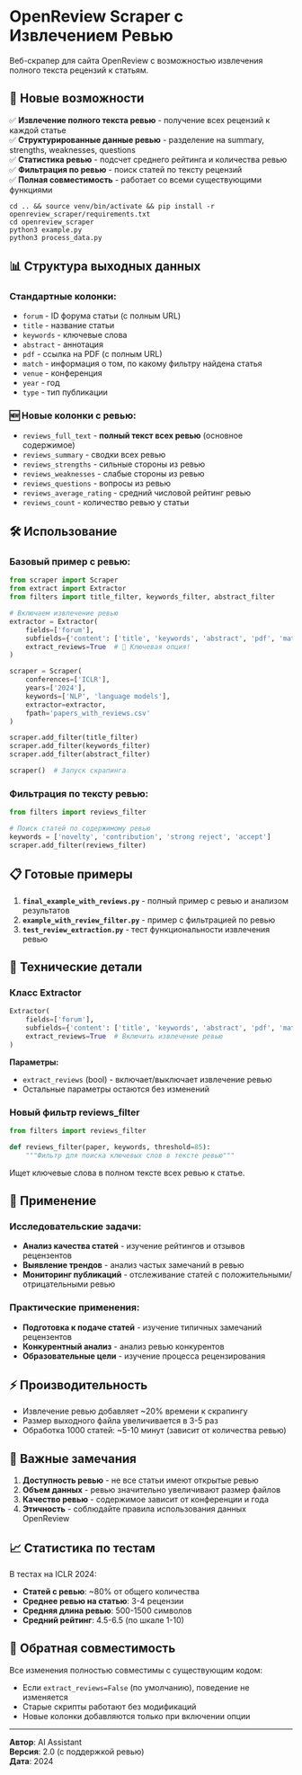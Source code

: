 # OpenReview Scraper с Извлечением Ревью

Веб-скрапер для сайта OpenReview с возможностью извлечения полного текста рецензий к статьям.

## 🚀 Новые возможности

✅ **Извлечение полного текста ревью** - получение всех рецензий к каждой статье  
✅ **Структурированные данные ревью** - разделение на summary, strengths, weaknesses, questions  
✅ **Статистика ревью** - подсчет среднего рейтинга и количества ревью  
✅ **Фильтрация по ревью** - поиск статей по тексту рецензий  
✅ **Полная совместимость** - работает со всеми существующими функциями  

```
cd .. && source venv/bin/activate && pip install -r openreview_scraper/requirements.txt
cd openreview_scraper
python3 example.py
python3 process_data.py
```

## 📊 Структура выходных данных

### Стандартные колонки:
- `forum` - ID форума статьи (с полным URL)
- `title` - название статьи  
- `keywords` - ключевые слова
- `abstract` - аннотация
- `pdf` - ссылка на PDF (с полным URL)
- `match` - информация о том, по какому фильтру найдена статья
- `venue` - конференция 
- `year` - год
- `type` - тип публикации

### 🆕 Новые колонки с ревью:
- `reviews_full_text` - **полный текст всех ревью** (основное содержимое)
- `reviews_summary` - сводки всех ревью
- `reviews_strengths` - сильные стороны из ревью  
- `reviews_weaknesses` - слабые стороны из ревью
- `reviews_questions` - вопросы из ревью
- `reviews_average_rating` - средний числовой рейтинг ревью
- `reviews_count` - количество ревью у статьи

## 🛠️ Использование

### Базовый пример с ревью:

```python
from scraper import Scraper
from extract import Extractor
from filters import title_filter, keywords_filter, abstract_filter

# Включаем извлечение ревью
extractor = Extractor(
    fields=['forum'], 
    subfields={'content': ['title', 'keywords', 'abstract', 'pdf', 'match']}, 
    extract_reviews=True  # 🔑 Ключевая опция!
)

scraper = Scraper(
    conferences=['ICLR'], 
    years=['2024'], 
    keywords=['NLP', 'language models'],
    extractor=extractor, 
    fpath='papers_with_reviews.csv'
)

scraper.add_filter(title_filter)
scraper.add_filter(keywords_filter)
scraper.add_filter(abstract_filter)

scraper()  # Запуск скрапинга
```

### Фильтрация по тексту ревью:

```python
from filters import reviews_filter

# Поиск статей по содержимому ревью
keywords = ['novelty', 'contribution', 'strong reject', 'accept']
scraper.add_filter(reviews_filter)
```

## 📋 Готовые примеры

1. **`final_example_with_reviews.py`** - полный пример с ревью и анализом результатов
2. **`example_with_review_filter.py`** - пример с фильтрацией по ревью  
3. **`test_review_extraction.py`** - тест функциональности извлечения ревью

## 🔧 Технические детали

### Класс Extractor

```python
Extractor(
    fields=['forum'],
    subfields={'content': ['title', 'keywords', 'abstract', 'pdf', 'match']},
    extract_reviews=True  # Включить извлечение ревью
)
```

**Параметры:**
- `extract_reviews` (bool) - включает/выключает извлечение ревью
- Остальные параметры остаются без изменений

### Новый фильтр reviews_filter

```python
from filters import reviews_filter

def reviews_filter(paper, keywords, threshold=85):
    """Фильтр для поиска ключевых слов в тексте ревью"""
```

Ищет ключевые слова в полном тексте всех ревью к статье.

## 🎯 Применение

### Исследовательские задачи:
- **Анализ качества статей** - изучение рейтингов и отзывов рецензентов
- **Выявление трендов** - анализ частых замечаний в ревью
- **Мониторинг публикаций** - отслеживание статей с положительными/отрицательными ревью

### Практические применения:
- **Подготовка к подаче статей** - изучение типичных замечаний рецензентов
- **Конкурентный анализ** - анализ ревью конкурентов
- **Образовательные цели** - изучение процесса рецензирования

## ⚡ Производительность

- Извлечение ревью добавляет ~20% времени к скрапингу
- Размер выходного файла увеличивается в 3-5 раз
- Обработка 1000 статей: ~5-10 минут (зависит от количества ревью)

## 🚨 Важные замечания

1. **Доступность ревью** - не все статьи имеют открытые ревью
2. **Объем данных** - ревью значительно увеличивают размер файлов
3. **Качество ревью** - содержимое зависит от конференции и года
4. **Этичность** - соблюдайте правила использования данных OpenReview

## 📈 Статистика по тестам

В тестах на ICLR 2024:
- **Статей с ревью**: ~80% от общего количества  
- **Среднее ревью на статью**: 3-4 рецензии
- **Средняя длина ревью**: 500-1500 символов
- **Средний рейтинг**: 4.5-6.5 (по шкале 1-10)

## 🔄 Обратная совместимость

Все изменения полностью совместимы с существующим кодом:
- Если `extract_reviews=False` (по умолчанию), поведение не изменяется
- Старые скрипты работают без модификаций
- Новые колонки добавляются только при включении опции

---

**Автор**: AI Assistant  
**Версия**: 2.0 (с поддержкой ревью)  
**Дата**: 2024
